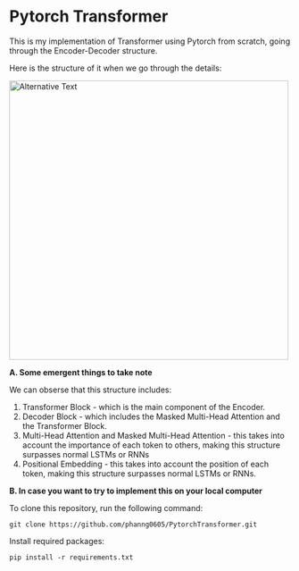 # Pytorch Transformer
This is my implementation of Transformer using Pytorch from scratch, going through the Encoder-Decoder structure.




Here is the structure of it when we go through the details: 

<img src="https://lenngro.github.io/assets/images/2020-11-07-Attention-Is-All-You-Need/transformer-model-architecture.png" alt="Alternative Text" width="500">


<p>

<b>A. Some emergent things to take note</b>

We can obserse that this structure includes:  
1. Transformer Block - which is the main component of the Encoder.
2. Decoder Block - which includes the Masked Multi-Head Attention and the Transformer Block.
3. Multi-Head Attention and Masked Multi-Head Attention - this takes into account the importance of each token to others, making this structure surpasses normal LSTMs or RNNs
4. Positional Embedding - this takes into account the position of each token, making this structure surpasses normal LSTMs or RNNs.

</p>



<p>
<b>B. In case you want to try to implement this on your local computer</b>


To clone this repository, run the following command:

```
git clone https://github.com/phanng0605/PytorchTransformer.git
```

Install required packages:

```
pip install -r requirements.txt
```
</p>
